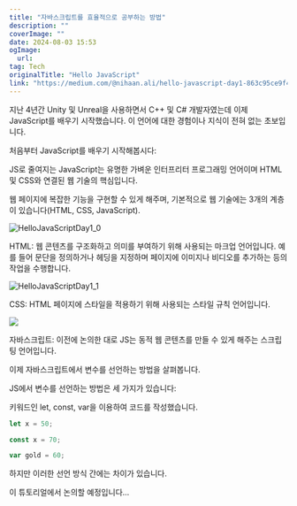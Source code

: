 ```yaml
---
title: "자바스크립트를 효율적으로 공부하는 방법"
description: ""
coverImage: ""
date: 2024-08-03 15:53
ogImage: 
  url: 
tag: Tech
originalTitle: "Hello JavaScript"
link: "https://medium.com/@nihaan.ali/hello-javascript-day1-863c95ce9f42"
---
```




지난 4년간 Unity 및 Unreal을 사용하면서 C++ 및 C# 개발자였는데 이제 JavaScript를 배우기 시작했습니다. 이 언어에 대한 경험이나 지식이 전혀 없는 초보입니다.

처음부터 JavaScript를 배우기 시작해봅시다:

JS로 줄여지는 JavaScript는 유명한 가벼운 인터프리터 프로그래밍 언어이며 HTML 및 CSS와 연결된 웹 기술의 핵심입니다.

웹 페이지에 복잡한 기능을 구현할 수 있게 해주며, 기본적으로 웹 기술에는 3개의 계층이 있습니다(HTML, CSS, JavaScript).

<div class="content-ad"></div>

![HelloJavaScriptDay1_0](/assets/img/HelloJavaScriptDay1_0.png)

HTML: 웹 콘텐츠를 구조화하고 의미를 부여하기 위해 사용되는 마크업 언어입니다. 예를 들어 문단을 정의하거나 헤딩을 지정하며 페이지에 이미지나 비디오를 추가하는 등의 작업을 수행합니다.

![HelloJavaScriptDay1_1](/assets/img/HelloJavaScriptDay1_1.png)

CSS: HTML 페이지에 스타일을 적용하기 위해 사용되는 스타일 규칙 언어입니다.

<div class="content-ad"></div>

<img src="/assets/img/HelloJavaScriptDay1_2.png" />

자바스크립트: 이전에 논의한 대로 JS는 동적 웹 콘텐츠를 만들 수 있게 해주는 스크립팅 언어입니다.

이제 자바스크립트에서 변수를 선언하는 방법을 살펴봅니다.

JS에서 변수를 선언하는 방법은 세 가지가 있습니다:

<div class="content-ad"></div>

키워드인 let, const, var을 이용하여 코드를 작성했습니다.

```javascript
let x = 50;

const x = 70;

var gold = 60;
```

<div class="content-ad"></div>

하지만 이러한 선언 방식 간에는 차이가 있습니다.

이 튜토리얼에서 논의할 예정입니다...

